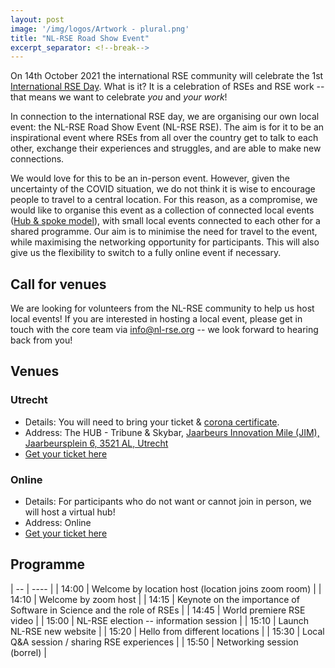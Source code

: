 ```yaml
---
layout: post
image: '/img/logos/Artwork - plural.png'
title: "NL-RSE Road Show Event"
excerpt_separator: <!--break-->
---
```

On 14th October 2021 the international RSE community will celebrate the 1st [International RSE Day](https://researchsoftware.org/2021/07/29/International-RSE-day.html). What is it? It is a celebration of RSEs and RSE work -- that means we want to celebrate *you* and *your work*!

<!--break-->

In connection to the international RSE day, we are organising our own local event: the NL-RSE Road Show Event (NL-RSE RSE). The aim is for it to be an inspirational event where RSEs from all over the country get to talk to each other, exchange their experiences and struggles, and are able to make new connections.

We would love for this to be an in-person event. However, given the uncertainty of the COVID situation, we do not think it is wise to encourage people to travel to a central location. For this reason, as a compromise, we would like to organise this event as a collection of connected local events ([Hub & spoke model](https://www.linkedin.com/pulse/using-hub-spoke-hybrid-live-events-re-engage-your-people-thewlis/)), with small local events connected to each other for a shared programme. Our aim is to minimise the need for travel to the event, while maximising the networking opportunity for participants. This will also give us the flexibility to switch to a fully online event if necessary.

## Call for venues
We are looking for volunteers from the NL-RSE community to help us host local events! If you are interested in hosting a local event, please get in touch with the core team via [info@nl-rse.org](mailto:info@nl-rse.org) -- we look forward to hearing back from you!

## Venues

### Utrecht
 - Details: You will need to bring your ticket & [corona certificate](https://www.jaarbeurs.nl/nl/werkwijze-coronatoegangsbewijs).
 - Address: The HUB - Tribune & Skybar, [Jaarbeurs Innovation Mile (JIM), Jaarbeursplein 6, 3521 AL, Utrecht](https://goo.gl/maps/mTaGAPot7ZUu7aj8A)
 - [Get your ticket here](https://www.eventbrite.co.uk/e/nl-rse-road-show-event-tickets-178646284847)

### Online
 - Details: For participants who do not want or cannot join in person, we will host a virtual hub!
 - Address: Online
 - [Get your ticket here](https://www.eventbrite.co.uk/e/nl-rse-road-show-event-tickets-178646284847)


## Programme

| -- | ---- |
| 14:00 | Welcome by location host (location joins zoom room) |
| 14:10 | Welcome by zoom host |
| 14:15 | Keynote on the importance of Software in Science and the role of RSEs |
| 14:45 | World premiere RSE video |
| 15:00 |  NL-RSE election -- information session |
| 15:10 | Launch NL-RSE new website |
| 15:20 | Hello from different locations |
| 15:30 | Local Q&A session / sharing RSE experiences |
| 15:50 | Networking session (borrel) |
